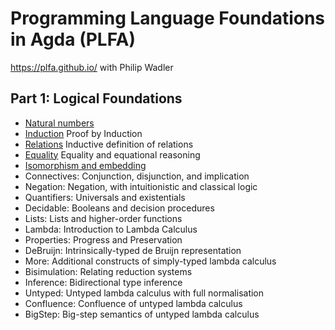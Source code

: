 # Programming Language Foundations in Agda (PLFA)
https://plfa.github.io/
with Philip Wadler

## Part 1: Logical Foundations

- [Natural numbers](./01-naturals.md)
- [Induction](./02-induction.md) Proof by Induction
- [Relations](./03-relations.md) Inductive definition of relations
- [Equality](./04-equality.md) Equality and equational reasoning
- [Isomorphism and embedding](./05-isomorphism-and-embedding.md)
- Connectives: Conjunction, disjunction, and implication
- Negation: Negation, with intuitionistic and classical logic
- Quantifiers: Universals and existentials
- Decidable: Booleans and decision procedures
- Lists: Lists and higher-order functions
- Lambda: Introduction to Lambda Calculus
- Properties: Progress and Preservation
- DeBruijn: Intrinsically-typed de Bruijn representation
- More: Additional constructs of simply-typed lambda calculus
- Bisimulation: Relating reduction systems
- Inference: Bidirectional type inference
- Untyped: Untyped lambda calculus with full normalisation
- Confluence: Confluence of untyped lambda calculus
- BigStep: Big-step semantics of untyped lambda calculus
